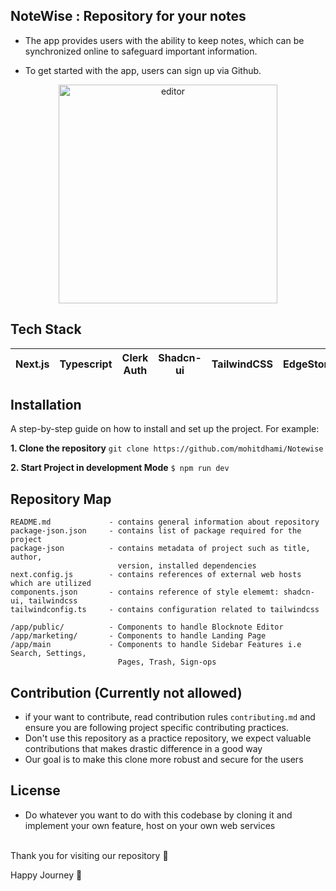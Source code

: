 ## NoteWise : Repository for your notes

- The app provides users with the ability to keep notes, which can be synchronized online to safeguard important information.

- To get started with the app, users can sign up via Github.


<div align = "center">
<img src="https://github.com/mohitdhami/Notewise/assets/38837994/6e6b2da4-c9f1-4ba3-94a2-877739a82238" height="350" alt="editor">
</div>

 ## Tech Stack
 
| Next.js  | Typescript | Clerk Auth | Shadcn-ui | TailwindCSS| EdgeStore
|--|--|--|--|--|--|

## Installation

A step-by-step guide on how to install and set up the project. For example:

**1. Clone the repository**  `git clone https://github.com/mohitdhami/Notewise`

**2. Start Project in development Mode**  `$ npm run dev`


## Repository Map

    
    README.md             - contains general information about repository
    package-json.json     - contains list of package required for the project
    package-json          - contains metadata of project such as title, author,
                            version, installed dependencies 
    next.config.js        - contains references of external web hosts which are utilized
    components.json       - contains reference of style elememt: shadcn-ui, tailwindcss
    tailwindconfig.ts     - contains configuration related to tailwindcss
    
    /app/public/          - Components to handle Blocknote Editor
    /app/marketing/       - Components to handle Landing Page
    /app/main             - Components to handle Sidebar Features i.e Search, Settings,
                            Pages, Trash, Sign-ops

## Contribution (Currently not allowed)

-   if your want to contribute, read contribution rules  `contributing.md`  and ensure you are following project specific contributing practices.
-   Don't use this repository as a practice repository, we expect valuable contributions that makes drastic difference in a good way
-   Our goal is to make this clone more robust and secure for the users

## License

-   Do whatever you want to do with this codebase by cloning it and implement your own feature, host on your own web services

 <br>
Thank you for visiting our repository 💙

Happy Journey 🚀